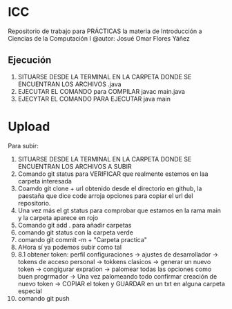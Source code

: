 # ICC
Repositorio de trabajo para PRÁCTICAS la materia de Introducción a Ciencias de la Computación I
@autor: Josué Omar Flores Yáñez

## Ejecución
1. SITUARSE DESDE LA TERMINAL EN LA CARPETA DONDE SE ENCUENTRAN LOS ARCHIVOS .java
2. EJECUTAR EL COMANDO para COMPILAR javac main.java
3. EJECYTAR EL COMANDO PARA EJECUTAR java main

# Upload
Para subir:
1.  SITUARSE DESDE LA TERMINAL EN LA CARPETA DONDE SE ENCUENTRAN LOS ARCHIVOS A SUBIR
2.  Comando git status para VERIFICAR que realmente estemos en laa carpeta interesada
3.  Coamdo git clone + url obtenido desde el directorio en github, la paestaña que dice code arroja opciones para copiar el url del repositorio.
4.  Una vez más el gt status para comprobar que estamos en la rama main y la carpeta aparece en rojo
5.  Comando git add . para añadir carpetas
6.  comando git status con la carpeta verde
7.  comando git commit -m + "Carpeta practica"
8.  AHora sí ya podemos subir como tal
9.  8.1 obtener token: perfil configuraciones -> ajustes de desarrollador -> tokens de acceso personal -> tokkens clasicos -> generar un nuevo token -> congigurar expration -> palomear todas las opciones como buen progrmador -> Una vez palomeando todo confirmar creación de nuevo token -> COPIAR el token y GUARDAR en un txt en alguna carpeta especial
10.  comando git push 
